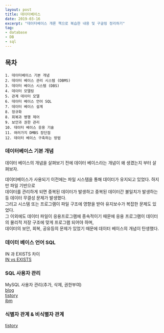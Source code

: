 ```yaml
---
layout: post
title: 데이터베이스 
date: 2019-03-16
excerpt: "데이터베이스 개론 책으로 복습한 내용 및 구글링 정리하기"
tag:
- database
- DB
- sql
---
```


## 목차
```
1. 데이터베이스 기본 개념
2. 데이터 베이스 관리 시스템 (DBMS)
3. 데이터 베이스 시스템 (DBS)
4. 데이터 모델링
5. 관계 데이터 모델
6. 데이터 베이스 언어 SQL
7. 데이터 베이스 설계 
8. 정규화 
8. 회복과 병행 제어 
9. 보안과 권한 관리
10. 데이터 베이스 응용 기술 
11. 여러가지 DMBS 장단점 
12. 데이터 베이스 구축하는 방법 
```
### 데이터베이스 기본 개념 

데이터 베이스의 개념을 살펴보기 전에 데이터 베이스라는 개념이 왜 생겼는지 부터 살펴보자.<br>

데이터베이스가 사용되기 이전에는 파일 시스템을 통해 데이터가 유지되고 있었다. 하지만 파일 기반으로<br>
데이터를 관리하게 되면 중복된 데이터가 발생하고 중복된 데이터간 불일치가 발생하는 등 데이터 무결성 문제가 발생했다.<br>
그리고 시스템 또는 프로그램이 파일 구조에 영향을 받아 유지보수가 복잡한 문제도 있었다.<br>
그 이외에도 데이터 파일이 응용프로그램에 종속적이기 때문에 응용 프로그램이 데이터의 물리적 저장 구조에 맞게 프로그램 되어야 하며,<br>
데이터의 보안, 회복, 공유등의 문제가 있었기 때문에 데이터 베이스의 개념이 탄생했다. 


### 데이터 베이스 언어 SQL 

IN 과 EXISTS 차이 <br>
[IN vs EXISTS](https://wedul.site/450)


### SQL 사용자 관리

MySQL 사용자 관리(추가, 삭제, 권한부여)<br>
[blog](https://blog.opid.kr/237)<br>
[tistory](https://dinggur.tistory.com/112)<br>
[ibm](https://www.ibm.com/support/knowledgecenter/ko/SSEPGG_10.5.0/com.ibm.db2.luw.sql.ref.doc/doc/r0000925.html)


### 식별자 관계 & 비식별자 관계 

[tistory](https://12bme.tistory.com/332)
